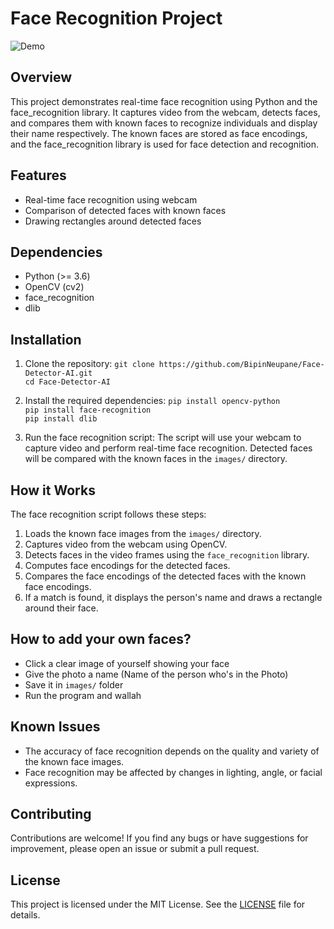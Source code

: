 # Face Recognition Project

![Demo](src/Face_Detection.gif)

## Overview

This project demonstrates real-time face recognition using Python and the face_recognition library. It captures video from the webcam, detects faces, and compares them with known faces to recognize individuals and display their name respectively. The known faces are stored as face encodings, and the face_recognition library is used for face detection and recognition.

## Features

- Real-time face recognition using webcam
- Comparison of detected faces with known faces
- Drawing rectangles around detected faces

## Dependencies

- Python (>= 3.6)
- OpenCV (cv2)
- face_recognition
- dlib

## Installation

1. Clone the repository: ```git clone https://github.com/BipinNeupane/Face-Detector-AI.git```<br>
```cd Face-Detector-AI```

2. Install the required dependencies:
```pip install opencv-python```<br>
```pip install face-recognition```<br>
```pip install dlib```<br>

3. Run the face recognition script:
The script will use your webcam to capture video and perform real-time face recognition. Detected faces will be compared with the known faces in the `images/` directory.

## How it Works

The face recognition script follows these steps:

1. Loads the known face images from the `images/` directory.
2. Captures video from the webcam using OpenCV.
3. Detects faces in the video frames using the `face_recognition` library.
4. Computes face encodings for the detected faces.
5. Compares the face encodings of the detected faces with the known face encodings.
6. If a match is found, it displays the person's name and draws a rectangle around their face.

## How to add your own faces?
- Click a clear image of yourself showing your face
- Give the photo a name (Name of the person who's in the Photo)
- Save it in ``images/`` folder 
- Run the program and wallah

## Known Issues

- The accuracy of face recognition depends on the quality and variety of the known face images.
- Face recognition may be affected by changes in lighting, angle, or facial expressions.

## Contributing

Contributions are welcome! If you find any bugs or have suggestions for improvement, please open an issue or submit a pull request.

## License

This project is licensed under the MIT License. See the [LICENSE](LICENSE) file for details.

